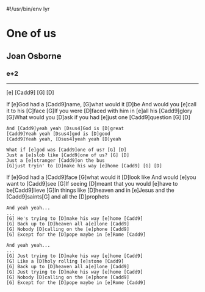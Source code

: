 #!/usr/bin/env lyr
# One of us
## Joan Osborne
### e+2

---

[e] [Cadd9] [G] [D]

If [e]God had a [Cadd9]name, [G]what would it [D]be
And would you [e]call it to his [C]face
[G]If you were [D]faced with him in [e]all his [Cadd9]glory
[G]What would you [D]ask if you had [e]just one [Cadd9]question [G] [D]

    And [Cadd9]yeah yeah [Dsus4]God is [D]great
    [Cadd9]Yeah yeah [Dsus4]god is [D]good
    [Cadd9]Yeah yeah, [Dsus4]yeah yeah [D]yeah

    What if [e]god was [Cadd9]one of us? [G] [D]
    Just a [e]slob like [Cadd9]one of us? [G] [D]
    Just a [e]stranger [Cadd9]on the bus
    [G]just tryin' to [D]make his way [e]home [Cadd9] [G] [D]

If [e]God had a [Cadd9]face [G]what would it [D]look like
And would [e]you want to [Cadd9]see
[G]If seeing [D]meant that you would [e]have to be[Cadd9]lieve
[G]In things like [D]heaven and in [e]Jesus and the [Cadd9]saints[G] and all the [D]prophets

    And yeah yeah...
    ...
    [G] He's trying to [D]make his way [e]home [Cadd9]
    [G] Back up to [D]heaven all a[e]lone [Cadd9]
    [G] Nobody [D]calling on the [e]phone [Cadd9]
    [G] Except for the [D]pope maybe in [e]Rome [Cadd9]

    And yeah yeah...
    ...
    [G] Just trying to [D]make his way [e]home [Cadd9]
    [G] Like a [D]holy rolling [e]stone [Cadd9]
    [G] Back up to [D]heaven all a[e]lone [Cadd9]
    [G] Just trying to [D]make his way [e]home [Cadd9]
    [G] Nobody [D]calling on the [e]phone [Cadd9]
    [G] Except for the [D]pope maybe in [e]Rome [Cadd9]